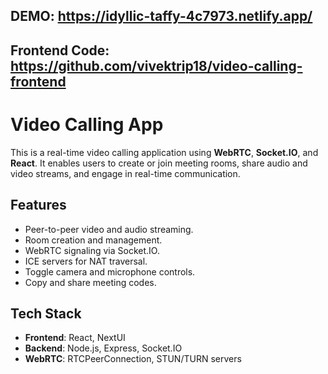 ## DEMO: https://idyllic-taffy-4c7973.netlify.app/
## Frontend Code: https://github.com/vivektrip18/video-calling-frontend

# Video Calling App

This is a real-time video calling application using **WebRTC**, **Socket.IO**, and **React**. It enables users to create or join meeting rooms, share audio and video streams, and engage in real-time communication.

## Features

- Peer-to-peer video and audio streaming.
- Room creation and management.
- WebRTC signaling via Socket.IO.
- ICE servers for NAT traversal.
- Toggle camera and microphone controls.
- Copy and share meeting codes.

## Tech Stack

- **Frontend**: React, NextUI
- **Backend**: Node.js, Express, Socket.IO
- **WebRTC**: RTCPeerConnection, STUN/TURN servers



